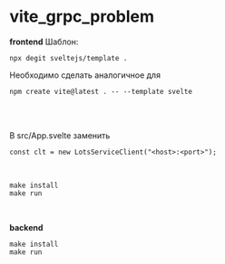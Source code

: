 # vite_grpc_problem

**frontend**
Шаблон:
```
npx degit sveltejs/template .
```

Необходимо сделать аналогичное для 
```
npm create vite@latest . -- --template svelte
```
<br/>
<br/>

В src/App.svelte заменить 
```
const clt = new LotsServiceClient("<host>:<port>");
```
<br/>

```
make install
make run
```
<br/>

**backend**

```
make install
make run
```
